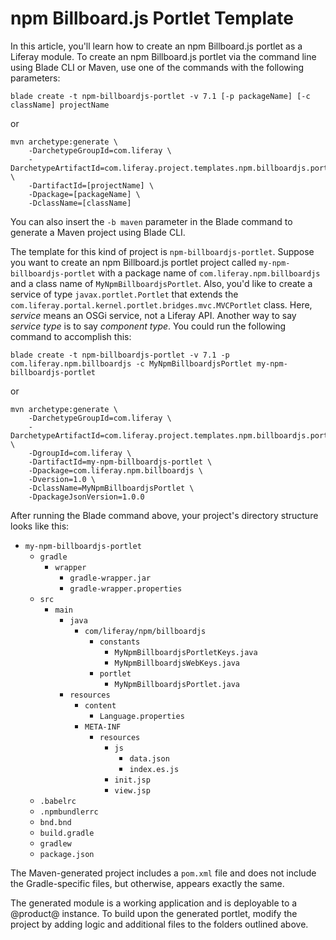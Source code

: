 # npm Billboard.js Portlet Template [](id=npm-billboard-js-portlet-template)

In this article, you'll learn how to create an npm Billboard.js portlet as a
Liferay module. To create an npm Billboard.js portlet via the command line using
Blade CLI or Maven, use one of the commands with the following parameters:

    blade create -t npm-billboardjs-portlet -v 7.1 [-p packageName] [-c className] projectName

or

    mvn archetype:generate \
        -DarchetypeGroupId=com.liferay \
        -DarchetypeArtifactId=com.liferay.project.templates.npm.billboardjs.portlet \
        -DartifactId=[projectName] \
        -Dpackage=[packageName] \
        -DclassName=[className]

You can also insert the `-b maven` parameter in the Blade command to generate a
Maven project using Blade CLI.

The template for this kind of project is `npm-billboardjs-portlet`. Suppose you
want to create an npm Billboard.js portlet project called
`my-npm-billboardjs-portlet` with a package name of
`com.liferay.npm.billboardjs` and a class name of `MyNpmBillboardjsPortlet`.
Also, you'd like to create a service of type `javax.portlet.Portlet` that
extends the `com.liferay.portal.kernel.portlet.bridges.mvc.MVCPortlet` class.
Here, *service* means an OSGi service, not a Liferay API. Another way to say
*service type* is to say *component type*. You could run the following command
to accomplish this:

    blade create -t npm-billboardjs-portlet -v 7.1 -p com.liferay.npm.billboardjs -c MyNpmBillboardjsPortlet my-npm-billboardjs-portlet

or

    mvn archetype:generate \
        -DarchetypeGroupId=com.liferay \
        -DarchetypeArtifactId=com.liferay.project.templates.npm.billboardjs.portlet \
        -DgroupId=com.liferay \
        -DartifactId=my-npm-billboardjs-portlet \
        -Dpackage=com.liferay.npm.billboardjs \
        -Dversion=1.0 \
        -DclassName=MyNpmBillboardjsPortlet \
        -DpackageJsonVersion=1.0.0

After running the Blade command above, your project's directory structure looks
like this:

- `my-npm-billboardjs-portlet`
    - `gradle`
        - `wrapper`
            - `gradle-wrapper.jar`
            - `gradle-wrapper.properties`
    - `src`
        - `main`
            - `java`
                - `com/liferay/npm/billboardjs`
                    - `constants`
                        - `MyNpmBillboardjsPortletKeys.java`
                        - `MyNpmBillboardjsWebKeys.java`
                    - `portlet`
                        - `MyNpmBillboardjsPortlet.java`
            - `resources`
                - `content`
                    - `Language.properties`
                - `META-INF`
                    - `resources`
                        - `js`
                            - `data.json`
                            - `index.es.js`
                        - `init.jsp`
                        - `view.jsp`
    - `.babelrc`
    - `.npmbundlerrc`
    - `bnd.bnd`
    - `build.gradle`
    - `gradlew`
    - `package.json`

The Maven-generated project includes a `pom.xml` file and does not include the
Gradle-specific files, but otherwise, appears exactly the same.

The generated module is a working application and is deployable to a @product@
instance. To build upon the generated portlet, modify the project by adding
logic and additional files to the folders outlined above.
